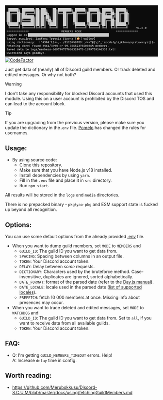 ![Logo.png](banner.png)
[![CodeFactor](https://codefactor.io/repository/github/mrboombastic/osintcord/badge)](https://www.codefactor.io/repository/github/mrboombastic/osintcord)

Just get data of (nearly) all of Discord guild members. Or track deleted and edited messages. Or why not both?

> [!WARNING]  
> I don't take any responsibility for blocked Discord accounts that used this module.
> Using this on a user account is prohibited by the Discord TOS and can lead to the account block.

> [!TIP]
> If you are upgrading from the previous version, please make sure you update the dictionary in the`.env` file.
> [Pomelo](https://discord.fandom.com/wiki/Pomelo) has changed the rules for usernames.

## Usage:

- By using source code:
    - Clone this repository.
    - Make sure that you have Node.js v18 installed.
    - Install dependencies by using `yarn`.
    - Fill in the `.env` file and place it in `src` directory.
    - Run `npm start`.

All results will be stored in the `logs` and `media` directories.

There is no prepacked binary - `pkg`/`yao-pkg` and ESM support state is fucked up beyond all recognition.

## Options:

You can use some default options from the already provided [.env](.env.example) file.

- When you want to dump guild members, set `MODE` to `MEMBERS` and
    - `GUILD_ID`: The guild ID you want to get data from.
    - `SPACING`: Spacing between columns in an output file.
    - `TOKEN`: Your Discord account token.
    - `DELAY`: Delay between *some* requests.
    - `DICTIONARY`: Characters used by the bruteforce method. Case-insensitive, duplicates are ignored, sorted
      alphabetically.
    - `DATE_FORMAT`: format of the parsed date (refer to
      the [Day.js manual](https://day.js.org/docs/en/display/format)).
    - `DATE_LOCALE`: locale used in the parsed
      date ([list of supported locales](https://github.com/iamkun/dayjs/tree/dev/src/locale)).
    - `PREFETCH`: fetch 10 000 members at once. Missing info about presences may occur.
- When you want to trace deleted and edited messages, set `MODE` to `WATCHDOG` and
    - `GUILD_ID`: The guild ID you want to get data from. Set to `all`, if you want to receive data from all available
      guilds.
    - `TOKEN`: Your Discord account token.

## FAQ:

- Q: I'm getting `GUILD_MEMBERS_TIMEOUT` errors. Help!<br>A: Increase `delay` time in config.

## Worth reading:

- https://github.com/Merubokkusu/Discord-S.C.U.M/blob/master/docs/using/fetchingGuildMembers.md
